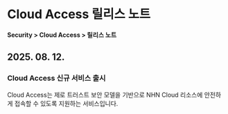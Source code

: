 # Cloud Access 릴리스 노트

**Security > Cloud Access > 릴리스 노트**

## 2025. 08. 12.

### Cloud Access 신규 서비스 출시

Cloud Access는 제로 트러스트 보안 모델을 기반으로 NHN Cloud 리소스에 안전하게 접속할 수 있도록 지원하는 서비스입니다.
